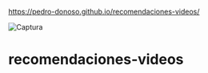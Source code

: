 https://pedro-donoso.github.io/recomendaciones-videos/

![Captura](https://user-images.githubusercontent.com/68760595/128912324-fefc148b-ba05-4a18-ba0e-3b38b037b487.PNG)

# recomendaciones-videos
